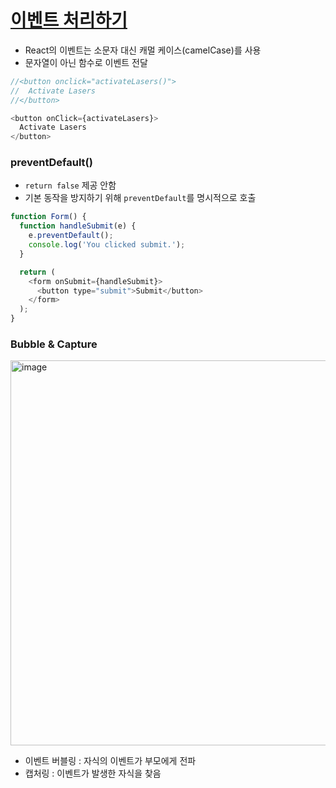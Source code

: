 # <a href="https://ko.reactjs.org/docs/handling-events.html">이벤트 처리하기</a>
- React의 이벤트는 소문자 대신 캐멀 케이스(camelCase)를 사용
- 문자열이 아닌 함수로 이벤트 전달
```javascript
//<button onclick="activateLasers()">
//  Activate Lasers
//</button>

<button onClick={activateLasers}>
  Activate Lasers
</button>
```
### preventDefault()
- `return false` 제공 안함
- 기본 동작을 방지하기 위해 `preventDefault`를 명시적으로 호출
```javascript
function Form() {
  function handleSubmit(e) {
    e.preventDefault();
    console.log('You clicked submit.');
  }

  return (
    <form onSubmit={handleSubmit}>
      <button type="submit">Submit</button>
    </form>
  );
}
```
###  Bubble & Capture
<img width="616" alt="image" src="https://user-images.githubusercontent.com/105091138/216209467-58b52fad-55cd-4d25-9d68-69dbb5859b59.png">

- 이벤트 버블링 : 자식의 이벤트가 부모에게 전파
- 캡처링 : 이벤트가 발생한 자식을 찾음

